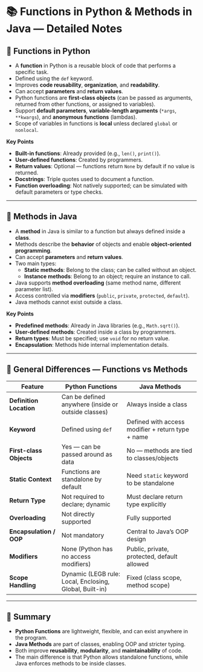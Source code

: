 # 📚 Functions in Python & Methods in Java — Detailed Notes

## 🔹 Functions in Python
- A **function** in Python is a reusable block of code that performs a specific task.
- Defined using the `def` keyword.
- Improves **code reusability**, **organization**, and **readability**.
- Can accept **parameters** and **return values**.
- Python functions are **first-class objects** (can be passed as arguments, returned from other functions, or assigned to variables).
- Support **default parameters**, **variable-length arguments** (`*args`, `**kwargs`), and **anonymous functions** (lambdas).
- Scope of variables in functions is **local** unless declared `global` or `nonlocal`.

**Key Points**
- **Built-in functions**: Already provided (e.g., `len()`, `print()`).
- **User-defined functions**: Created by programmers.
- **Return values**: Optional — functions return `None` by default if no value is returned.
- **Docstrings**: Triple quotes used to document a function.
- **Function overloading**: Not natively supported; can be simulated with default parameters or type checks.

---

## 🔹 Methods in Java
- A **method** in Java is similar to a function but always defined inside a **class**.
- Methods describe the **behavior** of objects and enable **object-oriented programming**.
- Can accept **parameters** and **return values**.
- Two main types:
  - **Static methods**: Belong to the class; can be called without an object.
  - **Instance methods**: Belong to an object; require an instance to call.
- Java supports **method overloading** (same method name, different parameter list).
- Access controlled via **modifiers** (`public`, `private`, `protected`, `default`).
- Java methods cannot exist outside a class.

**Key Points**
- **Predefined methods**: Already in Java libraries (e.g., `Math.sqrt()`).
- **User-defined methods**: Created inside a class by programmers.
- **Return types**: Must be specified; use `void` for no return value.
- **Encapsulation**: Methods hide internal implementation details.

---

## 🔹 General Differences — Functions vs Methods

| Feature                        | Python Functions                                 | Java Methods                                   |
|--------------------------------|------------------------------------------------|----------------------------------------------|
| **Definition Location**         | Can be defined anywhere (inside or outside classes) | Always inside a class                        |
| **Keyword**                     | Defined using `def`                             | Defined with access modifier + return type + name |
| **First-class Objects**         | Yes — can be passed around as data              | No — methods are tied to classes/objects     |
| **Static Context**              | Functions are standalone by default             | Need `static` keyword to be standalone       |
| **Return Type**                 | Not required to declare; dynamic                | Must declare return type explicitly          |
| **Overloading**                 | Not directly supported                          | Fully supported                              |
| **Encapsulation / OOP**         | Not mandatory                                  | Central to Java’s OOP design                |
| **Modifiers**                   | None (Python has no access modifiers)           | Public, private, protected, default allowed  |
| **Scope Handling**              | Dynamic (LEGB rule: Local, Enclosing, Global, Built-in) | Fixed (class scope, method scope)           |

---

## 🔹 Summary
- **Python Functions** are lightweight, flexible, and can exist anywhere in the program.
- **Java Methods** are part of classes, enabling OOP and stricter typing.
- Both improve **reusability**, **modularity**, and **maintainability** of code.
- The main difference is that Python allows standalone functions, while Java enforces methods to be inside classes.
